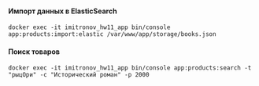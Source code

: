 #### Импорт данных в ElasticSearch

```shell
docker exec -it imitronov_hw11_app bin/console app:products:import:elastic /var/www/app/storage/books.json
```

#### Поиск товаров

```shell
docker exec -it imitronov_hw11_app bin/console app:products:search -t "рыцОри" -c "Исторический роман" -p 2000
```
